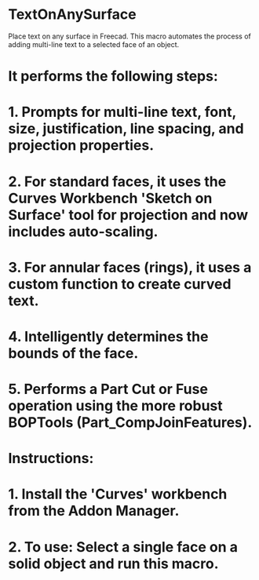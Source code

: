 # TextOnAnySurface
Place text on any surface in Freecad.
 This macro automates the process of adding multi-line text to a selected face of an object.
#
# It performs the following steps:
# 1. Prompts for multi-line text, font, size, justification, line spacing, and projection properties.
# 2. For standard faces, it uses the Curves Workbench 'Sketch on Surface' tool for projection and now includes auto-scaling.
# 3. For annular faces (rings), it uses a custom function to create curved text.
# 4. Intelligently determines the bounds of the face.
# 5. Performs a Part Cut or Fuse operation using the more robust BOPTools (Part_CompJoinFeatures).
#
# Instructions:
# 1. Install the 'Curves' workbench from the Addon Manager.
# 2. To use: Select a single face on a solid object and run this macro.
